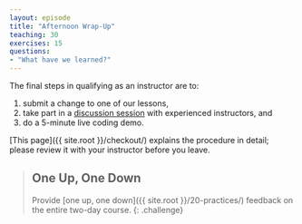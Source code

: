 ```yaml
---
layout: episode
title: "Afternoon Wrap-Up"
teaching: 30
exercises: 15
questions:
- "What have we learned?"
---
```

The final steps in qualifying as an instructor are to:

1.  submit a change to one of our lessons,
2.  take part in a [discussion session](http://pad.software-carpentry.org/instructor-discussion) with experienced instructors, and
3.  do a 5-minute live coding demo.

[This page]({{ site.root }}/checkout/) explains the procedure in
detail; please review it with your instructor before you leave.

> ## One Up, One Down
>
> Provide [one up, one down]({{ site.root }}/20-practices/) feedback
> on the entire two-day course.
{: .challenge}
